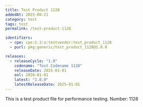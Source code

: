 ```yaml
---
title: Test Product 1128
addedAt: 2025-08-21
category: test
tags: test
permalink: /test-product-1128

identifiers:
  - cpe: cpe:2.3:a:testvendor:test_product_1128
  - purl: pkg:generic/test_product_1128@1.0.0

releases:
  - releaseCycle: "1.0"
    codename: "Test Codename 1128"
    releaseDate: 2025-01-01
    eol: 2026-01-01
    latest: "1.0.0"
    latestReleaseDate: 2025-01-01
---
```


This is a test product file for performance testing. Number: 1128
